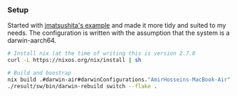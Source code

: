 ### Setup

Started with [jmatsushita's example][jmatsushita] and made it more tidy and suited to my needs.
The configuration is written with the assumption that the system is a darwin-aarch64.

```bash
# Install nix (at the time of writing this is version 2.7.0
curl -L https://nixos.org/nix/install | sh

# Build and boostrap
nix build .#darwin-air#darwinConfigurations."AmirHosseins-MacBook-Air".system
./result/sw/bin/darwin-rebuild switch --flake .
```

[jmatsushita]: https://discourse.nixos.org/t/simple-workable-config-for-m1-macbook-pro-monterey-12-0-1-with-nix-flakes-nix-darwin-and-home-manager/16834